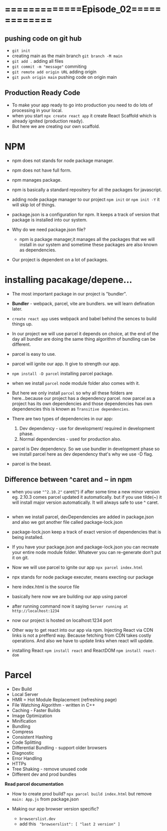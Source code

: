 # =============Episode_02=============

## pushing code on git hub

- `git init`
- creating main as the main branch `git branch -M main`
- `git add .` adding all files
- `git commit -m "message"` commiting
- `git remote add origin URL` adding origin
- `git push origin main` pushing code on origin main

## Production Ready Code

- To make your app ready to go into production you need to do lots of processing in your local.
- when you start `npx create react app` it create React Scaffold which is already ignited (production ready).
- But here we are creating our own scaffold.

# NPM

- npm does not stands for node package manager.
- npm does not have full form.
- npm manages package.
- npm is basically a standard repositery for all the packages for javascript.

- adding node package manager to our project `npm init` or `npm init -Y` it will skip lot of things.

- package.json is a configuration for npm. It keeps a track of version that package is installed into our system.

- Why do we need package.json file?

  - npm is package manager,it manages all the packages that we will install in our system and sometime these packages are also known as dependencies.

- Our project is dependent on a lot of packages.

# installing pacakage/depene...

- The most important package in our project is "bundler".
- **Bundler** - webpack, parcel, vite are bundlers. we will learn defination later.

- `create react app` uses webpack and babel behind the sences to build things up.

- In our project we will use parcel it depends on choice, at the end of the day all bundler are doing the same thing algorithm of bundling can be different.
- parcel is easy to use.
- parcel will ignite our app. It give to strength our app.
- `npm install -D parcel` installing parcel package.
- when we install `parcel` node module folder also comes with it.
- But here we only install `parcel` so why all these folders are here...because our project has a dependency parcel. now parcel as a project has its own dependencies and those dependencies has own dependencies this is known as `Transitive dependencies`.

- There are two types of dependencies in our app:
  1. Dev dependency - use for development/ required in development phase.
  2. Normal dependencies - used for production also.
- parcel is Dev dependency. So we use bundler in development phase so we install parcel here as dev dependency that's why we use -D flag.
- parcel is the beast.

## Difference between ^caret and ~ in npm

- when you use `"^2.10.2"` caret(^) if after some time a new minor version eg. 2.10.3 comes parcel updated it automatically. but if you use tilde(~) it will install major version automatically. It will always safe to use ^ caret.

##

- when we install parcel, devDependencies are added in package.json and also we got another file called package-lock.json
- package-lock.json keep a track of 
  exact version of dependencies that is being installed.

- If you have your package.json and package-lock.json you can recreate your entire node module folder. Whatever you can re-generate don't put it on git.
- Now we will use parcel to ignite our app `npx parcel index.html`
- npx stands for node package executer, means execting our package
- here index.html is the source file
- basically here now we are building our app using parcel
- after running command now it saying `Server running at http://localhost:1234`
- now our project is hosted on localhost:1234 port

- Other way to get react into our app via npm. Injecting React via CDN links is not a prefferd way. Because fetching from CDN takes costly operations. And also we have to update links when react will update.

- installing React `npm install react` and ReactDOM `npm install react-dom`

# Parcel

- Dev Build
- Local Server
- HMR = Hot Module Replacement (refreshing page)
- File Watching Algorithm - written in C++
- Caching - Faster Builds
- Image Optimization
- Minification
- Bundling
- Compress
- Consistent Hashing
- Code Splitting
- Differential Bundling - support older browsers
- Diagnostic
- Error Handling
- HTTPs
- Tree Shaking - remove unused code
- Different dev and prod bundles

**Read parcel documentation**

- How to create prod build?
  `npx parcel build index.html` but remove `main: App.js` from package.json

- Making our app browser version specific?
  - `browserslist.dev`
  - add this ` "browserslist": [
  "last 2 version"
]`
